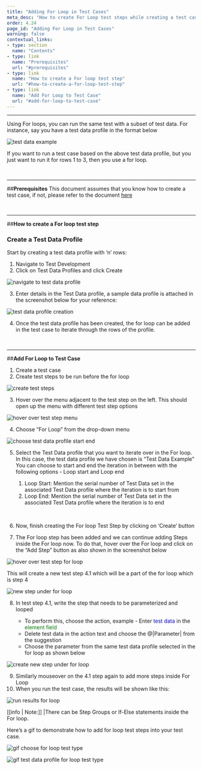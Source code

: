 ```yaml
---
title: "Adding For Loop in Test Cases"
meta_desc: "How to create For Loop test steps while creating a test case in Testsigma"
order: 4.24
page_id: "Adding For Loop in Test Cases"
warning: false
contextual_links:
- type: section
  name: "Contents"
- type: link
  name: "Prerequisites"
  url: "#prerequisites"
- type: link
  name: "How to create a For loop test step"
  url: "#how-to-create-a-for-loop-test-step"
- type: link
  name: "Add For Loop to Test Case"
  url: "#add-for-loop-to-test-case"
---
```


---


Using For loops, you can run the same test with a subset of test data. For instance, say you have a test data profile in the format below

![test data example](https://docs.testsigma.com/images/for-loop/test-data-example.png)

If you want to run a test case based on the above test data profile, but you just want to run it for rows 1 to 3, then you use a for loop.

&emsp;

---
##**Prerequisites**
This document assumes that you know how to create a test case, if not, please refer to the document [here](https://testsigma.com/docs/test-cases/manage/add-edit-delete/)

&emsp;

---
##**How to create a For loop test step**

### **Create a Test Data Profile**

Start by creating a test data profile with ‘n’ rows:

 1. Navigate to Test Development
 2. Click on Test Data Profiles and click Create

![navigate to test data profile](https://s3.amazonaws.com/static-docs.testsigma.com/new_images/test-cases/step-types/for-loop/navigate-to-test-data-profile1.png)

 3. Enter details in the Test Data profile, a sample data profile is attached in the screenshot below for your reference: 

![test data profile creation](https://docs.testsigma.com/images/for-loop/test-data-profile-creation.png)

 4. Once the test data profile has been created, the for loop can be added in the test case to iterate through the rows of the profile. 

&emsp;

---
##**Add For Loop to Test Case**

 1. Create a test case 
 2. Create test steps to be run before the for loop

![create test steps](https://docs.testsigma.com/images/for-loop/create-test-steps.png)

 3. Hover over the menu adjacent to the test step on the left. This should open up the menu with different test step options

![hover over test step menu](https://docs.testsigma.com/images/for-loop/hover-over-test-step-menu.png)

 4. Choose “For Loop” from the drop-down menu

![choose test data profile start end](https://docs.testsigma.com/images/for-loop/choose-test-data-profile-start-end.png)

 5. Select the Test Data profile that you want to iterate over in the For loop. In this case, the test data profile we have chosen is “Test Data Example”
You can choose to start and end the iteration in between with the following options - Loop start and Loop end
    
    1. Loop Start: Mention the serial number of Test Data set in the associated Test Data profile where the iteration is to start from
    2. Loop End: Mention the serial number of Test Data set in the associated Test Data profile where the iteration is to end

&emsp;

 6. Now, finish creating the For loop Test Step by clicking on ‘Create’ button

 7. The For loop step has been added and we can continue adding Steps inside the For loop now. To do that, hover over the For loop and click on the “Add Step” button as also shown in the screenshot below

![hover over test step for loop](https://docs.testsigma.com/images/for-loop/hover-over-test-step-for-loop.png)

This will create a new test step 4.1 which will be a part of the for loop which is step 4

![new step under for loop](https://docs.testsigma.com/images/for-loop/new-step-under-for-loop.png)

 8. In test step 4.1, write the step that needs to be parameterized and looped

    * To perform this, choose the action, example - Enter <span style="color:blue">test data</span> in the <span style="color:green">element field</span>
    * Delete test data in the action text and choose the @|Parameter| from the suggestion
    * Choose the parameter from the same test data profile selected in the for loop as shown below

![create new step under for loop](https://docs.testsigma.com/images/for-loop/create-new-step-under-for-loop.png)

 9. Similarly mouseover on the 4.1 step again to add more steps inside For Loop
 10. When you run the test case, the results will be shown like this:

![run results for loop](https://docs.testsigma.com/images/for-loop/run-results-for-loop.png)

[[info | Note:]]
|There can be Step Groups or If-Else statements inside the For loop.

Here’s a gif to demonstrate how to add for loop test steps into your test case.

![gif choose for loop test type](https://docs.testsigma.com/images/for-loop/gif-choose-for-loop-test-type1.gif)

![gif test data profile for loop test type](https://docs.testsigma.com/images/for-loop/gif-test-data-profile-for-loop-test-type.gif)









